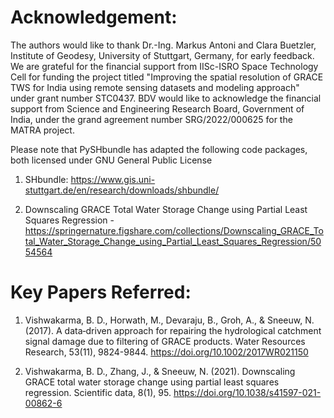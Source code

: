 # Acknowledgement:

The authors would like to thank Dr.-Ing. Markus Antoni and Clara Buetzler, Institute of Geodesy, University of Stuttgart, Germany, for early feedback. We are grateful for the financial support from IISc-ISRO Space Technology Cell for funding the project titled "Improving the spatial resolution of GRACE TWS for India using remote sensing datasets and modeling approach" under grant number STC0437. BDV would like to acknowledge the financial support from Science and Engineering Research Board, Government of India, under the grand agreement number SRG/2022/000625 for the MATRA project.

Please note that PySHbundle has adapted the following code packages, both licensed under GNU General Public License

   1. SHbundle: https://www.gis.uni-stuttgart.de/en/research/downloads/shbundle/

   2. Downscaling GRACE Total Water Storage Change using Partial Least Squares Regression - https://springernature.figshare.com/collections/Downscaling_GRACE_Total_Water_Storage_Change_using_Partial_Least_Squares_Regression/5054564 


# Key Papers Referred:
   1. Vishwakarma, B. D., Horwath, M., Devaraju, B., Groh, A., & Sneeuw, N. (2017). 
      A data‐driven approach for repairing the hydrological catchment signal damage 
      due to filtering of GRACE products. Water Resources Research, 
      53(11), 9824-9844. https://doi.org/10.1002/2017WR021150

   2. Vishwakarma, B. D., Zhang, J., & Sneeuw, N. (2021). 
      Downscaling GRACE total water storage change using 
      partial least squares regression. Scientific data, 8(1), 95.
      https://doi.org/10.1038/s41597-021-00862-6
